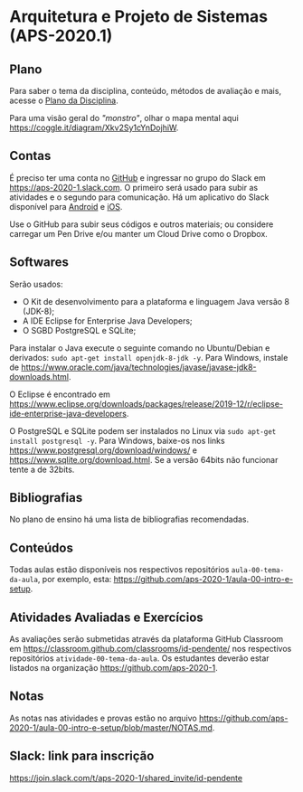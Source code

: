 # Arquitetura e Projeto de Sistemas (APS-2020.1)

## Plano

Para saber o tema da disciplina, conteúdo, métodos de avaliação e mais, acesse o [Plano da Disciplina](https://github.com/aps-2020-1/aula-00-intro-e-setup/blob/master/PLANO.md).

Para uma visão geral do _"monstro"_, olhar o mapa mental aqui <https://coggle.it/diagram/Xkv2Sy1cYnDojhiW>.

## Contas

É preciso ter uma conta no [GitHub](https://github.com/join) e ingressar no grupo do Slack em <https://aps-2020-1.slack.com>. O primeiro será usado para subir as atividades e o segundo para comunicação. Há um aplicativo do Slack disponível para [Android](https://play.google.com/store/apps/details?id=com.Slack&hl=pt_BR) e [iOS](https://itunes.apple.com/br/app/slack/id618783545).

Use o GitHub para subir seus códigos e outros materiais; ou considere carregar um Pen Drive e/ou manter um Cloud Drive como o Dropbox.

## Softwares

Serão usados:

* O Kit de desenvolvimento para a plataforma e linguagem Java versão 8 (JDK-8);
* A IDE Eclipse for Enterprise Java Developers;
* O SGBD PostgreSQL e SQLite;

Para instalar o Java execute o seguinte comando no Ubuntu/Debian e derivados: `sudo apt-get install openjdk-8-jdk -y`. Para Windows, instale de <https://www.oracle.com/java/technologies/javase/javase-jdk8-downloads.html>.

O Eclipse é encontrado em <https://www.eclipse.org/downloads/packages/release/2019-12/r/eclipse-ide-enterprise-java-developers>.

O PostgreSQL e SQLite podem ser instalados no Linux via `sudo apt-get install postgresql -y`. Para Windows, baixe-os nos links <https://www.postgresql.org/download/windows/> e <https://www.sqlite.org/download.html>. Se a versão 64bits não funcionar tente a de 32bits.

## Bibliografias

No plano de ensino há uma lista de bibliografias recomendadas.

## Conteúdos

Todas aulas estão disponíveis nos respectivos repositórios `aula-00-tema-da-aula`, por exemplo, esta: <https://github.com/aps-2020-1/aula-00-intro-e-setup>.

## Atividades Avaliadas e Exercícios

As avaliações serão submetidas através da plataforma GitHub Classroom em <https://classroom.github.com/classrooms/id-pendente/> nos respectivos repositórios `atividade-00-tema-da-aula`. Os estudantes deverão estar listados na organização <https://github.com/aps-2020-1>.

## Notas

As notas nas atividades e provas estão no arquivo <https://github.com/aps-2020-1/aula-00-intro-e-setup/blob/master/NOTAS.md>.

## Slack: link para inscrição

<https://join.slack.com/t/aps-2020-1/shared_invite/id-pendente>
